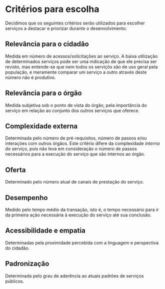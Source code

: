 # Critérios para escolha

Decidimos que os seguintes critérios serão utilizados para escolher serviços a destacar e priorizar durante o desenvolvimento:

## Relevância para o cidadão

Medida em número de acessos/solicitações ao serviço. A baixa utilização de determinados serviços pode ser uma indicação de que ele precisa ser revisto, mas entende-se que nem todos os serviçõs são de uso geral pela população, e meramente comparar um serviço a outro através deste número não é produtivo.

## Relevância para o órgão

Medida subjetiva sob o ponto de vista do órgão, pela importância do serviço em relação ao conjunto dos outros serviços que oferece.

## Complexidade externa

Determinada pelo número de pré-requisitos, número de passos e/ou interações com outros órgãos. Este critério difere da complexidade _interna_ do serviço, pois não leva em consideração o número de passos necessários para a execução do serviço que são internos ao órgão.

## Oferta

Determinado pelo número atual de canais de prestação do serviço.

## Desempenho

Medido pelo tempo médio da transação, isto é, o tempo necessário para ir da primeira ação necessária à execução do serviço até sua conclusão.

## Acessibilidade e empatia

Determinadas pela proximidade percebida com a linguagem e perspectiva do cidadão.

## Padronização

Determinada pelo grau de aderência ao atuais padrões de serviços públicos.
